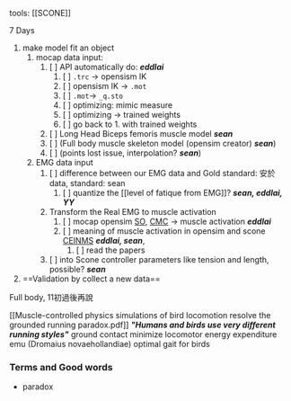 tools: [[SCONE]]

7 Days 
1. make model fit an object
	1. mocap data input: 
		1. [ ] API automatically do: ***eddlai***
			1. [ ] `.trc` -> opensism IK 
			2. [ ] opensism IK -> `.mot`
			3. [ ] `.mot`-> `_q.sto`
			4. [ ] optimizing: mimic measure
			5. [ ] optimizing -> trained weights
			6. [ ] go back to 1. with trained weights
		2. [ ] Long Head Biceps femoris muscle model ***sean***
		3. [ ] (Full body muscle skeleton model (opensim creator) ***sean***)
		4. [ ] (points lost issue, interpolation? ***sean***)
	2. EMG data input
		1. [ ] difference between our EMG data and Gold standard: 安於data, standard: sean
			1. [ ] quantize the [[level of fatique from EMG]]? ***sean, eddlai, YY***
		2. Transform the Real EMG to muscle activation
			1. [ ] mocap opensim [SO](https://opensimconfluence.atlassian.net/wiki/spaces/OpenSim/pages/53085189/Working+with+Static+Optimization), [CMC](https://opensimconfluence.atlassian.net/wiki/spaces/OpenSim/pages/53088683/Example+-+Computed+Muscle+Control ) -> muscle activation ***eddlai***
			3. [ ] meaning of muscle activation in opensim and scone [CEINMS](https://pubmed.ncbi.nlm.nih.gov/26522621/) ***eddlai, sean***, 
				1. [ ] read the papers
		3. [ ] into Scone controller parameters like tension and length, possible? ***sean***
2. ==Validation by collect a new data==

Full body, 11初過後再說

[[Muscle-controlled physics simulations of bird locomotion resolve the grounded running paradox.pdf]]
***"Humans and birds use very different running styles"***
ground contact
minimize locomotor energy expenditure
emu (Dromaius novaehollandiae)
optimal gait for birds
### Terms and Good words
- paradox